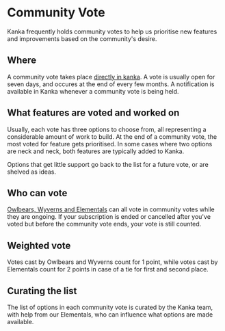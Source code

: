 # Community Vote

Kanka frequently holds community votes to help us prioritise new features and improvements based on the community's desire.

## Where
A community vote takes place [directly in kanka](https://kanka.io/en-US/community-votes). A vote is usually open for seven days, and occures at the end of every few months. A notification is available in Kanka whenever a community vote is being held.

## What features are voted and worked on

Usually, each vote has three options to choose from, all representing a considerable amount of work to build. At the end of a community vote, the most voted for feature gets prioritised. In some cases where two options are neck and neck, both features are typically added to Kanka.

Options that get little support go back to the list for a future vote, or are shelved as ideas.

## Who can vote

[Owlbears, Wyverns and Elementals](https://kanka.io/en-US/pricing) can all vote in community votes while they are ongoing. If your subscription is ended or cancelled after you've voted but before the community vote ends, your vote is still counted.

## Weighted vote

Votes cast by Owlbears and Wyverns count for 1 point, while votes cast by Elementals count for 2 points in case of a tie for first and second place.

## Curating the list

The list of options in each community vote is curated by the Kanka team, with help from our Elementals, who can influence what options are made available.